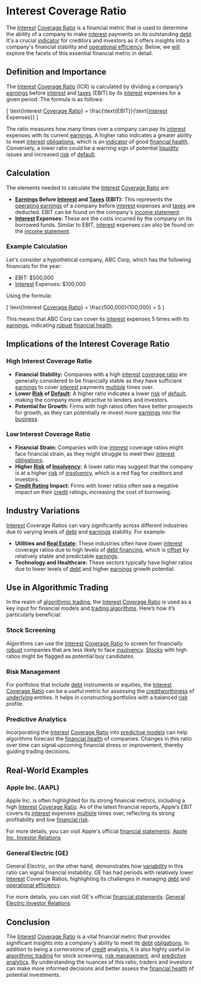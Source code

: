 # Interest Coverage Ratio

The [Interest](../i/interest.md) [Coverage Ratio](../c/coverage_ratio.md) is a financial metric that is used to determine the ability of a company to make [interest](../i/interest.md) payments on its outstanding [debt](../d/debt.md). It's a crucial [indicator](../i/indicator.md) for creditors and investors as it offers insights into a company's financial stability and [operational efficiency](../o/operational_efficiency_in_trading.md). Below, we [will](../w/will.md) explore the facets of this essential financial metric in detail.

## Definition and Importance

The [Interest](../i/interest.md) [Coverage Ratio](../c/coverage_ratio.md) (ICR) is calculated by dividing a company’s [earnings](../e/earnings.md) before [interest](../i/interest.md) and [taxes](../t/taxes.md) (EBIT) by its [interest](../i/interest.md) expenses for a given period. The formula is as follows:

\[ \text{Interest [Coverage Ratio](../c/coverage_ratio.md)} = \frac{\text{EBIT}}{\text{[Interest](../i/interest.md) Expenses}} \]

The ratio measures how many times over a company can pay its [interest](../i/interest.md) expenses with its current [earnings](../e/earnings.md). A higher ratio indicates a greater ability to meet [interest](../i/interest.md) [obligations](../o/obligation.md), which is an [indicator](../i/indicator.md) of good [financial health](../f/financial_health.md). Conversely, a lower ratio could be a warning sign of potential [liquidity](../l/liquidity.md) issues and increased [risk](../r/risk.md) of [default](../d/default.md).

## Calculation

The elements needed to calculate the [Interest](../i/interest.md) [Coverage Ratio](../c/coverage_ratio.md) are:

- **[Earnings](../e/earnings.md) Before [Interest](../i/interest.md) and [Taxes](../t/taxes.md) (EBIT):** This represents the [operating earnings](../o/operating_earnings.md) of a company before [interest](../i/interest.md) expenses and [taxes](../t/taxes.md) are deducted. EBIT can be found on the company's [income statement](../i/income_statement.md).
- **[Interest](../i/interest.md) Expenses:** These are the costs incurred by the company on its borrowed funds. Similar to EBIT, [interest](../i/interest.md) expenses can also be found on the [income statement](../i/income_statement.md).

### Example Calculation

Let's consider a hypothetical company, ABC Corp, which has the following financials for the year:

- EBIT: $500,000
- [Interest](../i/interest.md) Expenses: $100,000

Using the formula:

\[ \text{Interest [Coverage Ratio](../c/coverage_ratio.md)} = \frac{500,000}{100,000} = 5 \]

This means that ABC Corp can cover its [interest](../i/interest.md) expenses 5 times with its [earnings](../e/earnings.md), indicating [robust](../r/robust.md) [financial health](../f/financial_health.md).

## Implications of the Interest Coverage Ratio

### High Interest Coverage Ratio

- **Financial Stability:** Companies with a high [interest](../i/interest.md) [coverage ratio](../c/coverage_ratio.md) are generally considered to be financially stable as they have sufficient [earnings](../e/earnings.md) to cover [interest](../i/interest.md) payments [multiple](../m/multiple.md) times over.
- **Lower [Risk](../r/risk.md) of [Default](../d/default.md):** A higher ratio indicates a lower [risk](../r/risk.md) of [default](../d/default.md), making the company more attractive to lenders and investors.
- **Potential for Growth:** Firms with high ratios often have better prospects for growth, as they can potentially re-invest more [earnings](../e/earnings.md) into the [business](../b/business.md).

### Low Interest Coverage Ratio

- **Financial Strain:** Companies with low [interest](../i/interest.md) coverage ratios might face financial strain, as they might struggle to meet their [interest](../i/interest.md) [obligations](../o/obligation.md).
- **Higher [Risk](../r/risk.md) of [Insolvency](../i/insolvency.md):** A lower ratio may suggest that the company is at a higher [risk](../r/risk.md) of [insolvency](../i/insolvency.md), which is a red flag for creditors and investors.
- **[Credit Rating](../c/credit_rating.md) Impact:** Firms with lower ratios often see a negative impact on their [credit](../c/credit.md) ratings, increasing the cost of borrowing.

## Industry Variations

[Interest](../i/interest.md) Coverage Ratios can vary significantly across different industries due to varying levels of [debt](../d/debt.md) and [earnings](../e/earnings.md) stability. For example:

- **Utilities and [Real Estate](../r/real_estate.md):** These industries often have lower [interest](../i/interest.md) coverage ratios due to high levels of [debt financing](../d/debt_financing.md), which is [offset](../o/offset.md) by relatively stable and predictable [earnings](../e/earnings.md).
- **Technology and Healthcare:** These sectors typically have higher ratios due to lower levels of [debt](../d/debt.md) and higher [earnings](../e/earnings.md) growth potential.

## Use in Algorithmic Trading

In the realm of [algorithmic trading](../a/accountability.md), the [Interest](../i/interest.md) [Coverage Ratio](../c/coverage_ratio.md) is used as a key input for financial models and [trading algorithms](../t/trading_algorithms.md). Here’s how it’s particularly beneficial:

### Stock Screening

Algorithms can use the [Interest](../i/interest.md) [Coverage Ratio](../c/coverage_ratio.md) to screen for financially [robust](../r/robust.md) companies that are less likely to face [insolvency](../i/insolvency.md). [Stocks](../s/stock.md) with high ratios might be flagged as potential buy candidates.

### Risk Management

For portfolios that include [debt](../d/debt.md) instruments or equities, the [Interest](../i/interest.md) [Coverage Ratio](../c/coverage_ratio.md) can be a useful metric for assessing the [creditworthiness](../c/creditworthiness.md) of [underlying](../u/underlying.md) entities. It helps in constructing portfolios with a balanced [risk](../r/risk.md) profile.

### Predictive Analytics

Incorporating the [Interest](../i/interest.md) [Coverage Ratio](../c/coverage_ratio.md) into [predictive models](../p/predictive_models_in_trading.md) can help algorithms forecast the [financial health](../f/financial_health.md) of companies. Changes in this ratio over time can signal upcoming financial stress or improvement, thereby guiding trading decisions.

## Real-World Examples

### Apple Inc. (AAPL)

Apple Inc. is often highlighted for its strong financial metrics, including a high [Interest](../i/interest.md) [Coverage Ratio](../c/coverage_ratio.md). As of the latest financial reports, Apple’s EBIT covers its [interest](../i/interest.md) expenses [multiple](../m/multiple.md) times over, reflecting its strong profitability and low [financial risk](../f/financial_risk.md). 

For more details, you can visit Apple's official [financial statements](../f/financial_statements.md): [Apple Inc. Investor Relations](https://investor.apple.com/financials/default.aspx)

### General Electric (GE)

General Electric, on the other hand, demonstrates how [variability](../v/variability.md) in this ratio can signal financial instability. GE has had periods with relatively lower [Interest](../i/interest.md) Coverage Ratios, highlighting its challenges in managing [debt](../d/debt.md) and [operational efficiency](../o/operational_efficiency_in_trading.md).

For more details, you can visit GE's official [financial statements](../f/financial_statements.md): [General Electric Investor Relations](https://www.ge.com/investor-relations)

## Conclusion

The [Interest](../i/interest.md) [Coverage Ratio](../c/coverage_ratio.md) is a vital financial metric that provides significant insights into a company's ability to meet its [debt](../d/debt.md) [obligations](../o/obligation.md). In addition to being a cornerstone of [credit](../c/credit.md) analysis, it is also highly useful in [algorithmic trading](../a/accountability.md) for stock screening, [risk management](../r/risk_management.md), and [predictive analytics](../p/predictive_analytics.md). By understanding the nuances of this ratio, traders and investors can make more informed decisions and better assess the [financial health](../f/financial_health.md) of potential investments.